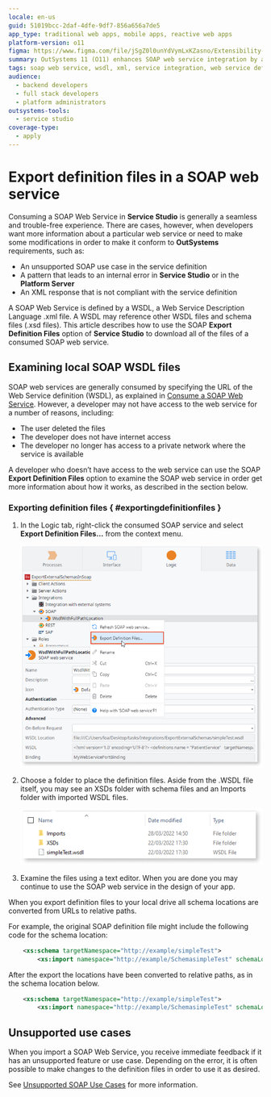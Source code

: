 ```yaml
---
locale: en-us
guid: 51019bcc-2daf-4dfe-9df7-856a656a7de5
app_type: traditional web apps, mobile apps, reactive web apps
platform-version: o11
figma: https://www.figma.com/file/jSgZ0l0unYdVymLxKZasno/Extensibility-and-Integration?type=design&node-id=1815%3A9268&mode=design&t=8a1ub9syb4QKHbuk-1
summary: OutSystems 11 (O11) enhances SOAP web service integration by allowing the export of definition files through Service Studio.
tags: soap web service, wsdl, xml, service integration, web service definition
audience:
  - backend developers
  - full stack developers
  - platform administrators
outsystems-tools:
  - service studio
coverage-type:
  - apply
---
```


# Export definition files in a SOAP web service

Consuming a SOAP Web Service in **Service Studio** is generally a seamless and trouble-free experience. There are cases, however, when developers want more information about a particular web service or need to make some modifications in order to make it conform to **OutSystems** requirements, such as:

* An unsupported SOAP use case in the service definition
* A pattern that leads to an internal error in **Service Studio** or in the **Platform Server**
* An XML response that is not compliant with the service definition

A SOAP Web Service is defined by a WSDL, a Web Service Description Language .xml file. A WSDL may reference other WSDL files and schema files (.xsd files). This article describes how to use the SOAP **Export Definition Files** option of **Service Studio** to download all of the files of a consumed SOAP web service.

## Examining local SOAP WSDL files

SOAP web services are generally consumed by specifying the URL of the Web Service definition (WSDL), as explained in [Consume a SOAP Web Service](https://success.outsystems.com/Documentation/11/Extensibility_and_Integration/SOAP/Consuming_SOAP_Web_Services/Consume_a_SOAP_Web_Service). However, a developer may not have access to the web service for a number of reasons, including:

* The user deleted the files
* The developer does not have internet access
* The developer no longer has access to a private network where the service is available

A developer who doesn’t have access to the web service can use the SOAP **Export Definition Files** option to examine the SOAP web service in order get more information about how it works, as described in the section below.

### Exporting definition files { #exportingdefinitionfiles }

1. In the Logic tab, right-click the consumed SOAP service and select **Export Definition Files…** from the context menu.

    ![Screenshot showing the context menu with the 'Export Definition Files...' option in Service Studio](images/export-definition-files-ss.png "Export Definition Files Option")

1. Choose a folder to place the definition files. Aside from the .WSDL file itself, you may see an XSDs folder with schema files and an Imports folder with imported WSDL files.

    ![Image displaying the folder structure after exporting WSDL files, including XSDs and Imports folders](images/wsdl-folder-structure.png "WSDL Folder Structure")

1. Examine the files using a text editor. When you are done you may continue to use the SOAP web service in the design of your app.

When you export definition files to your local drive all schema locations are converted from URLs to relative paths.

For example, the original SOAP definition file might include the following code for the schema location:

```xml
    <xs:schema targetNamespace="http://example/simpleTest">
        <xs:import namespace="http://example/SchemasimpleTest" schemaLocation="http://example/simpleTest?xsd" />
```

After the export the locations have been converted to relative paths, as in the schema location below.

```xml
    <xs:schema targetNamespace="http://example/simpleTest">
        <xs:import namespace="http://example/SchemasimpleTest" schemaLocation="XSDs\simpleTest.xsd" />
```

## Unsupported use cases

When you import a SOAP Web Service, you receive immediate feedback if it has an unsupported feature or use case. Depending on the error, it is often possible to make changes to the definition files in order to use it as desired.

See [Unsupported SOAP Use Cases](https://success.outsystems.com/Documentation/11/Extensibility_and_Integration/SOAP/Consuming_SOAP_Web_Services/Unsupported_SOAP_Use_Cases) for more information.

<!--See Enabling Service Studio OSTraces for SOAP web services’ consumption for additional information about troubleshooting more complex issues with SOAP web services.-->

